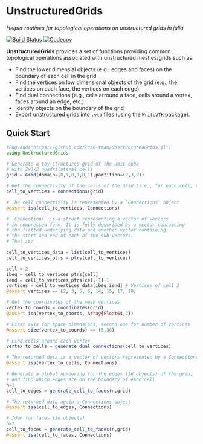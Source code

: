 # UnstructuredGrids

*Helper routines for topological operations on unstructured grids in julia*

[![Build Status](https://travis-ci.com/lssc-team/UnstructuredGrids.jl.svg?branch=master)](https://travis-ci.com/lssc-team/UnstructuredGrids.jl)
[![Codecov](https://codecov.io/gh/lssc-team/UnstructuredGrids.jl/branch/master/graph/badge.svg)](https://codecov.io/gh/lssc-team/UnstructuredGrids.jl)

**UnstructuredGrids** provides a set of functions providing common topological operations associated with unstructured meshes/grids such as:

- Find the lower dimensial objects (e.g., edges and faces) on the boundary of each cell in the grid
- Find the vertices on low dimensional objects of the grid (e.g., the vertices on each face, the vertices on each edge)
- Find dual connections (e.g., cells arround a face, cells around a vertex, faces around an edge, etc.)
- Identify objects on the boundary of the grid
- Export unstructured grids into `.vtu` files (using the `WriteVTK` package).

## Quick Start
```julia
#Pkg.add("https://github.com/lssc-team/UnstructuredGrids.jl")
using UnstructuredGrids

# Generate a toy structured grid of the unit cube
# with 2x3x2 quadrilateral cells
grid = Grid(domain=(0,1,0,1,0,1),partition=(2,3,2))

# Get the connectivity of the cells of the grid (i.e., for each cell, the ids of its vertices)
cell_to_vertices = connections(grid)

# The cell connectivity is represented by a `Connections` object
@assert isa(cell_to_vertices, Connections)

# `Connections` is a struct representing a vector of vectors
# in compressed form. It is fully described by a vector containing
# the flatted underlying data and another vector containing
# the start and end of each of the sub-vectors.
# That is:

cell_to_vertices_data = list(cell_to_vertices)
cell_to_vertices_ptrs = ptrs(cell_to_vertices)

cell = 2
ibeg = cell_to_vertices_ptrs[cell]
iend = cell_to_vertices_ptrs[cell+1]-1
vertices = cell_to_vertices_data[ibeg:iend] # Vertices of cell 2
@assert vertices == [2, 3, 5, 6, 14, 15, 17, 18]

# Get the coordinates of the mesh vertices
vertex_to_coords = coordinates(grid)
@assert isa(vertex_to_coords, Array{Float64,2})

# First axis for space dimensions, second one for number of vertices
@assert size(vertex_to_coords) == (3,36)

# Find cells around each vertex
vertex_to_cells = generate_dual_connections(cell_to_vertices)

# The returned data is a vector of vectors represented by a Connections object
@assert isa(vertex_to_cells, Connections)

# Generate a global numbering for the edges (1d objects) of the grid,
# and find which edges are on the boundary of each cell
n=1
cell_to_edges = generate_cell_to_faces(n,grid)

# The returned data again a Connections object
@assert isa(cell_to_edges, Connections)

# Idem for faces (2d objects)
n=2
cell_to_faces = generate_cell_to_faces(n,grid)
@assert isa(cell_to_faces, Connections)
```
